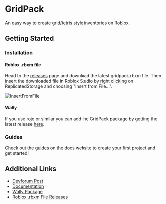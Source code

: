 # GridPack
An easy way to create grid/tetris style inventories on Roblox.

## Getting Started
### Installation
#### Roblox .rbxm file
Head to the [releases](https://github.com/inurentto/grid-pack/releases) page and download the latest gridpack.rbxm file.
Then insert the downloaded file in Roblox Studio by right clicking on ReplicatedStorage and choosing "Insert from File...".

![InsertFromFile](./readme/InsertFromFile.png)

#### Wally
If you use rojo or similar you can add the GridPack package by getting the latest release [here](https://wally.run/package/frexsim/grid-pack).

### Guides
Check out the [guides](https://grid-pack.inurentto.me) on the docs website to create your first project and get started!

## Additional Links
- [Devforum Post](https://devforum.roblox.com/t/gridpack-create-gridtetris-style-inventories/2891897)
- [Documentation](https://grid-pack.inurentto.me/)
- [Wally Package](https://wally.run/package/frexsim/grid-pack)
- [Roblox .rbxm File Releases](https://github.com/inurentto/grid-pack/releases)
